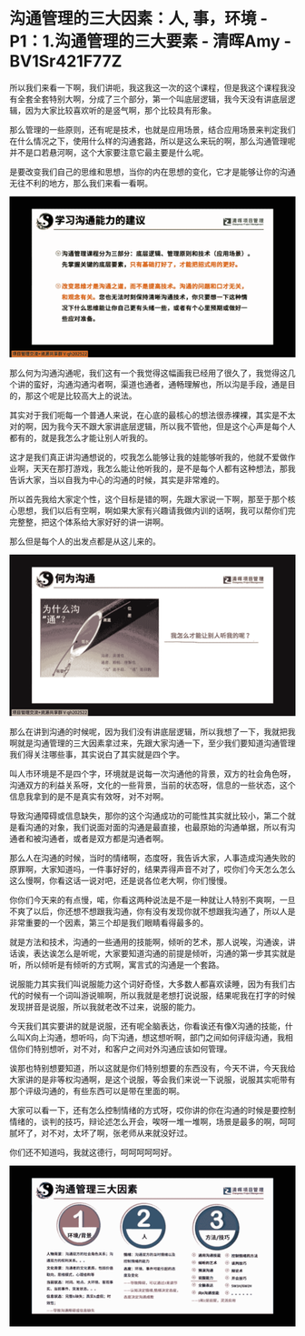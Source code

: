 # 沟通管理的三大因素：人, 事，环境 - P1：1.沟通管理的三大要素 - 清晖Amy - BV1Sr421F77Z

所以我们来看一下啊，我们讲呃，我这我这一次的这个课程，但是我这个课程我没有全套全套特别大啊，分成了三个部分，第一个叫底层逻辑，我今天没有讲底层逻辑，因为大家比较喜欢听的是竖气啊，那个比较具有形象。

那么管理的一些原则，还有呢是技术，也就是应用场景，结合应用场景来判定我们在什么情况之下，使用什么样的沟通套路，所以是这么来玩的啊，那么沟通管理呢并不是口若悬河啊，这个大家要注意它最主要是什么呢。

是要改变我们自己的思维和思想，当你的内在思想的变化，它才是能够让你的沟通无往不利的地方，那么我们来看一看啊。



![](img/712810e6491104cbda0f31de58c5115e_1.png)

那么何为沟通沟通呢，我们这有一个我觉得这幅画我已经用了很久了，我觉得这几个讲的蛮好，沟通沟通沟者啊，渠道也通者，通畅理解也，所以沟是手段，通是目的，那这个呢是比较高大上的说法。

其实对于我们呃每一个普通人来说，在心底的最核心的想法很赤裸裸，其实是不太对的啊，因为我今天不跟大家讲底层逻辑，所以我不管他，但是这个心声是每个人都有的，就是我怎么才能让别人听我的。

这才是我们真正讲沟通想说的，哎我怎么能够让我的娃能够听我的，他就不爱做作业啊，天天在那打游戏，我怎么能让他听我的，是不是每个人都有这种想法，那我告诉大家，当以自我为中心的沟通的时候，其实是非常难的。

所以首先我给大家定个性，这个目标是错的啊，先跟大家说一下啊，那至于那个核心思想，我们以后有空啊，啊如果大家有兴趣请我做内训的话啊，我可以帮你们完完整整，把这个体系给大家好好的讲一讲啊。

那么但是每个人的出发点都是从这儿来的。

![](img/712810e6491104cbda0f31de58c5115e_3.png)

那么在讲到沟通的时候呢，因为我们没有讲底层逻辑，所以我想了一下，我就把我啊就是沟通管理的三大因素拿过来，先跟大家沟通一下，至少我们要知道沟通管理我们得关注哪些事，其实说白了其实就是四个字。

叫人市环境是不是四个字，环境就是说每一次沟通他的背景，双方的社会角色呀，沟通双方的利益关系呀，文化的一些背景，当前的状态呀，信息的一些状态，这个信息我拿到的是不是真实有效呀，对不对啊。

导致沟通障碍或信息缺失，那你的这个沟通成功的可能性其实就比较小，第二个就是看沟通的对象，我们说面对面的沟通是最直接，也最原始的沟通单据，所以有沟通者和被沟通者，或者是双方都是沟通者啊。

那么人在沟通的时候，当时的情绪啊，态度呀，我告诉大家，人事造成沟通失败的原罪啊，大家知道吗，一件事好好的，结果弄得声音不对了，哎你们今天怎么怎么这么慢啊，你看这话一说对吧，还是说各位老大啊，你们慢慢。

你你们今天来的有点慢，喏，你看这两种说法是不是一种就让人特别不爽啊，一旦不爽了以后，你还想不想跟我沟通，你有没有发现你就不想跟我沟通了，所以人是非常重要的一个因素，第三个却是我们眼睛看得最多的。

就是方法和技术，沟通的一些通用的技能啊，倾听的艺术，那人说唉，沟通诶，讲话诶，表达诶怎么是听呢，大家要知道沟通的前提是倾听，沟通的第一步其实就是听，所以倾听是有倾听的方式啊，寓言式的沟通是一个套路。

说服能力其实我们叫说服能力这个词好奇怪，大多数人都喜欢读睡，因为有我们古代的时候有一个词叫游说嘛啊，所以我就是老想打说说服，结果呢我在打字的时候发现拼音是说服，所以我就老改不过来，说服的能力。

今天我们其实要讲的就是说服，还有呢全脑表达，你看诶还有像X沟通的技能，什么叫X向上沟通，想听吗，向下沟通，想这想听啊，部门之间如何评级沟通，我相信你们特别想听，对不对，和客户之间对外沟通应该如何管理。

诶那也特别想要知道，所以这就是你们特别想要的东西没有，今天不讲，今天我给大家讲的是非等权沟通啊，是这个说服，等会我们来说一下说服，说服其实呃带有那个评级沟通的，有些东西可以是带在里面的啊。

大家可以看一下，还有怎么控制情绪的方式呀，哎你讲的你在沟通的时候是要控制情绪的，谈判的技巧，辩论述怎么开会，唉呀一堆一堆啊，场景是最多的啊，呵呵腻坏了，对不对，太坏了啊，张老师从来就没好过。

你们还不知道吗，我就这德行，呵呵呵呵呵好。

![](img/712810e6491104cbda0f31de58c5115e_5.png)